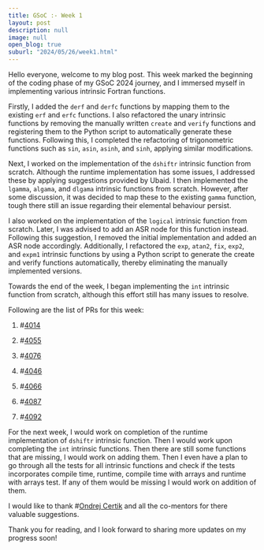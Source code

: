 ```yaml
---
title: GSoC :- Week 1
layout: post
description: null
image: null
open_blog: true
suburl: "2024/05/26/week1.html"
---
```


Hello everyone, welcome to my blog post. This week marked the beginning of the coding phase of my GSoC 2024 journey, and I immersed myself in implementing various intrinsic Fortran functions.

Firstly, I added the `derf` and `derfc` functions by mapping them to the existing `erf` and `erfc` functions. I also refactored the unary intrinsic functions by removing the manually written `create` and `verify` functions and registering them to the Python script to automatically generate these functions. Following this, I completed the refactoring of trigonometric functions such as `sin`, `asin`, `asinh`, and `sinh`, applying similar modifications.

Next, I worked on the implementation of the `dshiftr` intrinsic function from scratch. Although the runtime implementation has some issues, I addressed these by applying suggestions provided by Ubaid. I then implemented the `lgamma`, `algama`, and `dlgama` intrinsic functions from scratch. However, after some discussion, it was decided to map these to the existing `gamma` function, tough there still an issue regarding their elemental behaviour persist.

I also worked on the implementation of the `logical` intrinsic function from scratch. Later, I was advised to add an ASR node for this function instead. Following this suggestion, I removed the initial implementation and added an ASR node accordingly. Additionally, I refactored the `exp`, `atan2`, `fix`, `exp2`, and `expm1` intrinsic functions by using a Python script to generate the create and verify functions automatically, thereby eliminating the manually implemented versions.

Towards the end of the week, I began implementing the `int` intrinsic function from scratch, although this effort still has many issues to resolve.

Following are the list of PRs for this week:

1) #[4014](https://github.com/lfortran/lfortran/pull/4014)

2) #[4055](https://github.com/lfortran/lfortran/pull/4055)

3) #[4076](https://github.com/lfortran/lfortran/pull/4076)

4) #[4046](https://github.com/lfortran/lfortran/pull/4046)

5) #[4066](https://github.com/lfortran/lfortran/pull/4066)

6) #[4087](https://github.com/lfortran/lfortran/pull/4087)

7) #[4092](https://github.com/lfortran/lfortran/pull/4092)

For the next week, I would work on completion of the runtime implementation of `dshiftr` intrinsic function. Then I would work upon completing the `int` intrinsic functions. Then there are still some functions that are missing, I would work on adding them. Then I even have a plan to go through all the tests for all intrinsic functions and check if the tests incorporates compile time, runtime, compile time with arrays and runtime with arrays test. If any of them would be missing I would work on addition of them.

I would like to thank #[Ondrej Certik](https://github.com/certik) and all the co-mentors for there valuable suggestions.

Thank you for reading, and I look forward to sharing more updates on my progress soon!
